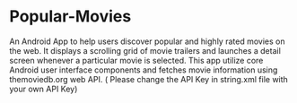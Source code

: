 # Popular-Movies
An Android App to help users discover popular and highly rated movies on the web. It displays a scrolling grid of movie trailers and launches a detail screen whenever a particular movie is selected. This app utilize core Android user interface components and fetches movie information using themoviedb.org web API.  ( Please change the API Key in string.xml file with your own API Key)

